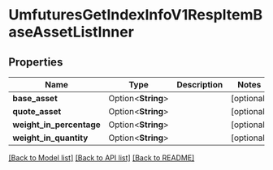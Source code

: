 # UmfuturesGetIndexInfoV1RespItemBaseAssetListInner

## Properties

Name | Type | Description | Notes
------------ | ------------- | ------------- | -------------
**base_asset** | Option<**String**> |  | [optional]
**quote_asset** | Option<**String**> |  | [optional]
**weight_in_percentage** | Option<**String**> |  | [optional]
**weight_in_quantity** | Option<**String**> |  | [optional]

[[Back to Model list]](../README.md#documentation-for-models) [[Back to API list]](../README.md#documentation-for-api-endpoints) [[Back to README]](../README.md)


